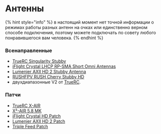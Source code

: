 # Антенны

{% hint style="info" %}
в настоящий момент нет точной информации о режимах работы разных антенн на очках или единственно верном способе подключения, поэтому можете подключать по совету любого понравившегося вам человека.
{% endhint %}

### Всенаправленные

* [TrueRC Singularity Stubby](https://www.hobbyrc.co.uk/truerc-singularity-58-stubby-for-dji-4-pack-lhcp)
* [iFlight Crystal LHCP RP-SMA Short Omni Antennas](https://aliexpress.ru/item/1005001708998265.html)
* [Lumenier AXII HD 2 Stubby Antenna](https://aliexpress.ru/item/1005004429304909.html?item\_id=1005004429304909\&sku\_id=12000029616745504)
* [RUSHFPV RUSH Cherry Stubby HD](https://aliexpress.ru/item/1005004177723693.html?item\_id=1005004177723693\&sku\_id=12000028292750899)
* двухдиапазонные V2 от [TrueRC](https://www.truerc.ca/shop/2-4ghz-2/transmitter-2-4ghz-2/singularity-dual-band-stubby).

### Патчи

* [TrueRC X-AIR](https://www.hobbyrc.co.uk/truerc-x-air-58ghz-antenna-for-dji-lhcp)
* [X²-AIR 5.8 MK](https://www.truerc.ca/shop/5-8ghz-2/receiver-long-range/x%C2%B2-air-5-8-mk-ii-for-dji-fpv)
* [iFlight Crystal HD Patch](https://shop.iflight-rc.com/index.php?route=product/product\&product\_id=1384)
* [Lumenier AXII HD 2 Patch](https://aliexpress.ru/item/1005004429304909.html?item\_id=1005004429304909\&sku\_id=12000029156016435)
* [Triple Feed Patch](https://aliexpress.ru/item/4001010727405.html?item\_id=4001010727405\&sku\_id=10000013438467709)

